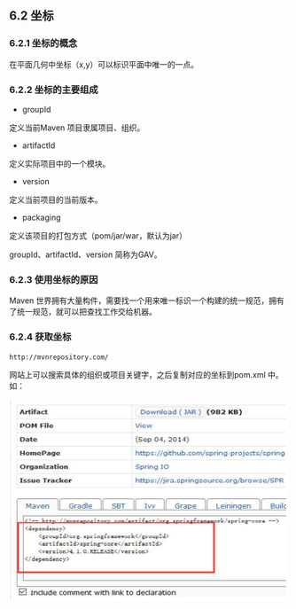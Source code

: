 ## 6.2 坐标

### 6.2.1 坐标的概念

在平面几何中坐标（x,y）可以标识平面中唯一的一点。

### 6.2.2 坐标的主要组成

* groupId

定义当前Maven 项目隶属项目、组织。

* artifactId

定义实际项目中的一个模块。

* version

定义当前项目的当前版本。

* packaging

定义该项目的打包方式（pom/jar/war，默认为jar）

groupId、artifactId、version 简称为GAV。

### 6.2.3 使用坐标的原因

Maven 世界拥有大量构件，需要找一个用来唯一标识一个构建的统一规范，拥有了统一规范，就可以把查找工作交给机器。

### 6.2.4 获取坐标

    http://mvnrepository.com/
 
网站上可以搜索具体的组织或项目关键字，之后复制对应的坐标到pom.xml 中。
如：

![没使用私服](images/zuobiaohuoqu.png) 
